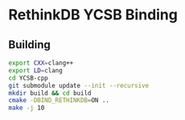 # RethinkDB YCSB Binding

## Building

```bash
export CXX=clang++
export LD=clang
cd YCSB-cpp
git submodule update --init --recursive
mkdir build && cd build
cmake -DBIND_RETHINKDB=ON ..
make -j 10
```